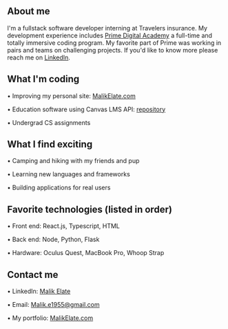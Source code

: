 ## About me 
I'm a fullstack software developer interning at Travelers insurance. My development experience includes <a href="https://primeacademy.io/">Prime Digital Academy</a> a full-time and totally immersive coding program. My favorite part of Prime was working in pairs and teams on challenging projects. If you'd like to know more please reach me on <a href="https://www.linkedin.com/in/malik-elate-829226200/" target="_blank">LinkedIn</a>. 

## What I'm coding 
• Improving my personal site: <a href="https://malikelate.com" target="_blank" target="_blank">MalikElate.com</a>

• Education software using Canvas LMS API: <a href="https://github.com/MalikElate/bulldog-connect" target="_blank">repository</a>

• Undergrad CS assignments 

## What I find exciting 
• Camping and hiking with my friends and pup 

• Learning new languages and frameworks 

• Building applications for real users

## Favorite technologies (listed in order)
• Front end: React.js, Typescript, HTML 

• Back end: Node, Python, Flask

• Hardware: Oculus Quest, MacBook Pro, Whoop Strap

## Contact me
• LinkedIn: <a href="https://www.linkedin.com/in/malik-elate-829226200/" target="_blank">Malik Elate</a>

• Email: Malik.e1955@gmail.com

• My portfolio:  <a href="https://malikelate.com" target="_blank">MalikElate.com</a>
